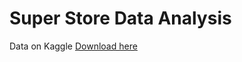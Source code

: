 # Super Store Data Analysis 
Data on Kaggle <a href = "https://www.kaggle.com/datasets/vivek468/superstore-dataset-final"> Download here </a>
